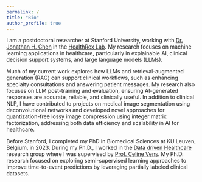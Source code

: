 ```yaml
---
permalink: /
title: "Bio"
author_profile: true
---
```


I am a postdoctoral researcher at Stanford University, working with [Dr. Jonathan H. Chen](https://profiles.stanford.edu/jonc101) in the [HealthRex Lab](https://www.healthrexlab.com/). My research focuses on machine learning applications in healthcare, particularly in explainable AI, clinical decision support systems, and large language models (LLMs).

Much of my current work explores how LLMs and retrieval-augmented generation (RAG) can support clinical workflows, such as enhancing specialty consultations and answering patient messages. My research also focuses on LLM post-training and evaluation, ensuring AI-generated responses are accurate, reliable, and clinically useful. 
In addition to clinical NLP, I have contributed to projects on medical image segmentation using deconvolutional networks and developed novel approaches for quantization-free lossy image compression using integer matrix factorization, addressing both data efficiency and scalability in AI for healthcare.

Before Stanford, I completed my PhD in Biomedical Sciences at KU Leuven, Belgium, in 2023. During my Ph.D., I worked in the [Data driven Healthcare](https://kulak.kuleuven.be/nl/onderzoek/Onderzoeksdomeinen/data-driven-healthcare/data-driven-healthcare) research group where I was supervised by [Prof. Celine Vens](https://www.kuleuven-kulak.be/~celine.vens/). My Ph.D. research focused on exploring semi-supervised learning approaches to improve time-to-event predictions by leveraging partially labeled clinical datasets. 

